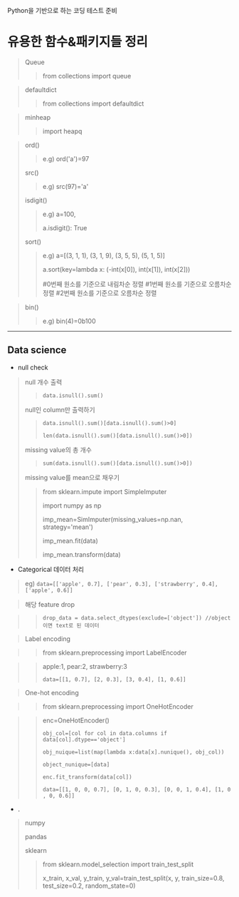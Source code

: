 Python을 기반으로 하는 코딩 테스트 준비

유용한 함수&패키지들 정리
==================
> Queue
> 
>> from collections import queue

> 
> defaultdict
> 
>> from collections import defaultdict

> 
> minheap
> 
>> import heapq
> 
  
>   ord()
>>  e.g) ord('a')=97
>   
>   src()
>>  e.g) src(97)='a'
>
>   isdigit()
>>  e.g) a=100, 
>>  
>>  a.isdigit(): True
>>  
>   sort()
>>  e.g) a=[(3, 1, 1), (3, 1, 9), (3, 5, 5), (5, 1, 5)]
>>  
>>  a.sort(key=lambda x: (-int(x[0]), int(x[1]), int(x[2])) 
>>  
>>  #0번째 원소를 기준으로 내림차순 정렬
>>  #1번째 원소를 기준으로 오름차순 정렬
>>  #2번째 원소를 기준으로 오름차순 정렬
>>  

> bin()
>> e.g) bin(4)=0b100


_________________________________________________________

## Data science

- null check
> null 개수 출력
>> 
>> `data.isnull().sum()`
>> 
> null인 column만 출력하기
>> 
>> `data.isnull().sum()[data.isnull().sum()>0]`
>> 
>> `len(data.isnull().sum()[data.isnull().sum()>0])`
>>
> missing value의 총 개수
>> 
>> `sum(data.isnull().sum()[data.isnull().sum()>0])`
>> 
> missing value를 mean으로 채우기
>> 
>> from sklearn.impute import SimpleImputer
>> 
>> import numpy as np
>>
>> imp_mean=SimImputer(missing_values=np.nan, strategy='mean')
>> 
>> imp_mean.fit(data)
>> 
>> imp_mean.transform(data)

- Categorical 데이터 처리
> eg) `data=[['apple', 0.7], ['pear', 0.3], ['strawberry', 0.4], ['apple', 0.6]]`

> 해당 feature drop

>> `drop_data = data.select_dtypes(exclude=['object']) //object이면 text로 된 데이터`

> Label encoding

>> from sklearn.preprocessing import LabelEncoder

>> apple:1, pear:2, strawberry:3 
>> 
>> `data=[[1, 0.7], [2, 0.3], [3, 0.4], [1, 0.6]]`

> One-hot encoding

>> from sklearn.preprocessing import OneHotEncoder

>> enc=OneHotEncoder()
>>
>> ```
>> obj_col=[col for col in data.columns if data[col].dtype=='object']
>> 
>> obj_nuique=list(map(lambda x:data[x].nunique(), obj_col))
>>
>> object_nunique=[data]
>> ```
>>
>> `enc.fit_transform(data[col])`
>> 
>> `data=[[1, 0, 0, 0.7], [0, 1, 0, 0.3], [0, 0, 1, 0.4], [1, 0 , 0, 0.6]]`

- .

> numpy
> 
> pandas
> 
>sklearn
>
>> from sklearn.model_selection import train_test_split
>> 
>> x_train, x_val, y_train, y_val=train_test_split(x, y, train_size=0.8, test_size=0.2, random_state=0)

